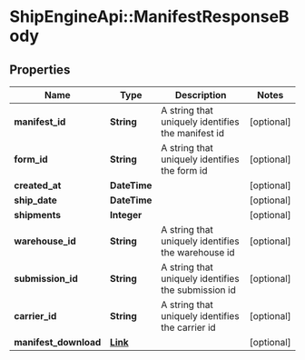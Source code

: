 # ShipEngineApi::ManifestResponseBody

## Properties
Name | Type | Description | Notes
------------ | ------------- | ------------- | -------------
**manifest_id** | **String** | A string that uniquely identifies the manifest id | [optional] 
**form_id** | **String** | A string that uniquely identifies the form id | [optional] 
**created_at** | **DateTime** |  | [optional] 
**ship_date** | **DateTime** |  | [optional] 
**shipments** | **Integer** |  | [optional] 
**warehouse_id** | **String** | A string that uniquely identifies the warehouse id | [optional] 
**submission_id** | **String** | A string that uniquely identifies the submission id | [optional] 
**carrier_id** | **String** | A string that uniquely identifies the carrier id | [optional] 
**manifest_download** | [**Link**](Link.md) |  | [optional] 


